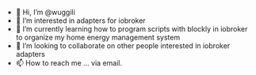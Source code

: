 - 👋 Hi, I’m @wuggili
- 👀 I’m interested in adapters for iobroker
- 🌱 I’m currently learning how to program scripts with blockly in iobroker to organize my home energy management system
- 💞️ I’m looking to collaborate on other people interested in iobroker adapters
- 📫 How to reach me ... via email.

<!---
wuggili/wuggili is a ✨ special ✨ repository because its `README.md` (this file) appears on your GitHub profile.
You can click the Preview link to take a look at your changes.
--->
